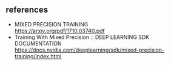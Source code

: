 ## references
- MIXED PRECISION TRAINING<br>
  https://arxiv.org/pdf/1710.03740.pdf
- Training With Mixed Precision :: DEEP LEARNING SDK DOCUMENTATION<br>
  https://docs.nvidia.com/deeplearning/sdk/mixed-precision-training/index.html
